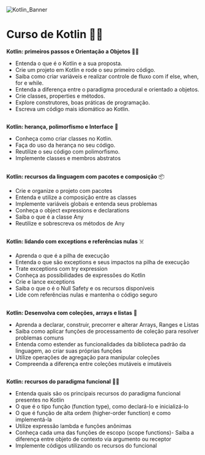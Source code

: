 
<img src="https://www.sngular.com/wp-content/uploads/2019/11/Kotlin-Blog.png" alt="Kotlin_Banner">  

##

# Curso de  Kotlin 👨‍💻

**Kotlin: primeiros passos e Orientação a Objetos** 👨‍🏫
- Entenda o que é o Kotlin e a sua proposta.
- Crie um projeto em Kotlin e rode o seu primeiro código.
- Saiba como criar variáveis e realizar controle de fluxo com if else, when, for e while.
- Entenda a diferença entre o paradigma procedural e orientado a objetos.
- Crie classes, properties e métodos.
- Explore construtores, boas práticas de programação.
- Escreva um código mais idiomático ao Kotlin.
##
**Kotlin: herança, polimorfismo e Interface** 🐙
- Conheça como criar classes no Kotlin.
- Faça do uso da herança no seu código.
- Reutilize o seu código com polimorfismo.
- Implemente classes e membros abstratos
##
**Kotlin: recursos da linguagem com pacotes e composição** 📦
- Crie e organize o projeto com pacotes
- Entenda e utilize a composição entre as classes
- Implemente variáveis globais e entenda seus problemas
- Conheça o object expressions e declarations
- Saiba o que é a classe Any
- Reutilize e sobrescreva os métodos de Any
##
**Kotlin: lidando com exceptions e referências nulas** ☠️
- Aprenda o que é a pilha de execução
- Entenda o que são exceptions e seus impactos na pilha de execução
- Trate exceptions com try expression
- Conheça as possibilidades de expressões do Kotlin
- Crie e lance exceptions
- Saiba o que o é o Null Safety e os recursos disponíveis
- Lide com referências nulas e mantenha o código seguro
##
**Kotlin: Desenvolva com coleções, arrays e listas** 📝
-   Aprenda a declarar, construir, precorrer e alterar Arrays, Ranges e Listas
-   Saiba como aplicar funções de processamento de coleção para resolver problemas comuns
-   Entenda como estender as funcionalidades da biblioteca padrão da linguagem, ao criar suas próprias funções
-   Utilize operações de agregação para manipular coleções
-   Compreenda a diferença entre coleções mutáveis e imutáveis
##
**Kotlin: recursos do paradigma funcional** 🐱‍💻
- Entenda quais são os principais recursos do paradigma funcional presentes no Kotlin
- O que é o tipo função (function type), como declará-lo e inicializá-lo
- O que é função de alta ordem (higher-order function) e como implementá-la
- Utilize expressão lambda e funções anônimas
- Conheça cada uma das funções de escopo (scope functions)- Saiba a diferença entre objeto de contexto via argumento ou receptor
- Implemente códigos utilizando os recursos do funcional
